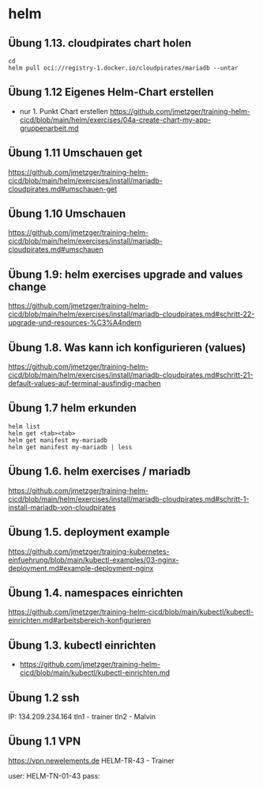 # helm

## Übung 1.13. cloudpirates chart holen 

```
cd
helm pull oci://registry-1.docker.io/cloudpirates/mariadb --untar
```

## Übung 1.12 Eigenes Helm-Chart erstellen 

* nur 1. Punkt Chart erstellen 
https://github.com/jmetzger/training-helm-cicd/blob/main/helm/exercises/04a-create-chart-my-app-gruppenarbeit.md

## Übung 1.11 Umschauen get 

https://github.com/jmetzger/training-helm-cicd/blob/main/helm/exercises/install/mariadb-cloudpirates.md#umschauen-get

## Übung 1.10 Umschauen 

https://github.com/jmetzger/training-helm-cicd/blob/main/helm/exercises/install/mariadb-cloudpirates.md#umschauen

## Übung 1.9: helm exercises upgrade and values change 

https://github.com/jmetzger/training-helm-cicd/blob/main/helm/exercises/install/mariadb-cloudpirates.md#schritt-22-upgrade-und-resources-%C3%A4ndern

## Übung 1.8. Was kann ich konfigurieren (values) 

https://github.com/jmetzger/training-helm-cicd/blob/main/helm/exercises/install/mariadb-cloudpirates.md#schritt-21-default-values-auf-terminal-ausfindig-machen

## Übung 1.7 helm erkunden 

```
helm list
helm get <tab><tab>
helm get manifest my-mariadb
helm get manifest my-mariadb | less 
```



## Übung 1.6. helm exercises / mariadb 

https://github.com/jmetzger/training-helm-cicd/blob/main/helm/exercises/install/mariadb-cloudpirates.md#schritt-1-install-mariadb-von-cloudpirates

## Übung 1.5. deployment example 

https://github.com/jmetzger/training-kubernetes-einfuehrung/blob/main/kubectl-examples/03-nginx-deployment.md#example-deployment-nginx

## Übung 1.4. namespaces einrichten 

https://github.com/jmetzger/training-helm-cicd/blob/main/kubectl/kubectl-einrichten.md#arbeitsbereich-konfigurieren

## Übung 1.3. kubectl einrichten

  * https://github.com/jmetzger/training-helm-cicd/blob/main/kubectl/kubectl-einrichten.md

## Übung 1.2 ssh 

IP: 134.209.234.164
tln1 - trainer 
tln2 - Malvin 

## Übung 1.1 VPN 

https://vpn.newelements.de 
HELM-TR-43 - Trainer 

user: HELM-TN-01-43
pass: 
